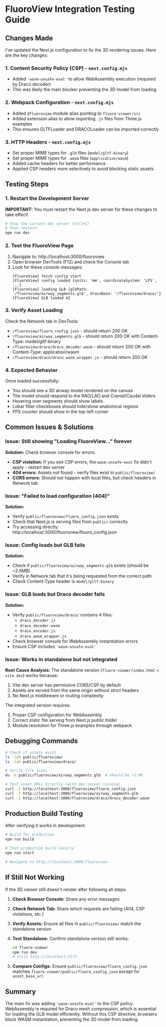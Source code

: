 # FluoroView Integration Testing Guide

## Changes Made

I've updated the Next.js configuration to fix the 3D rendering issues. Here are the key changes:

### 1. Content Security Policy (CSP) - `next.config.mjs`

- Added `'wasm-unsafe-eval'` to allow WebAssembly execution (required by Draco decoder)
- This was likely the main blocker preventing the 3D model from loading

### 2. Webpack Configuration - `next.config.mjs`

- Added `@fluoroview` module alias pointing to `fluoro-viewer/src`
- Added extension alias to allow importing `.js` files from Three.js examples
- This ensures GLTFLoader and DRACOLoader can be imported correctly

### 3. HTTP Headers - `next.config.mjs`

- Set proper MIME types for `.glb` files (`model/gltf-binary`)
- Set proper MIME types for `.wasm` files (`application/wasm`)
- Added cache headers for better performance
- Applied CSP headers more selectively to avoid blocking static assets

## Testing Steps

### 1. Restart the Development Server

**IMPORTANT:** You must restart the Next.js dev server for these changes to take effect!

```bash
# Stop the current dev server (Ctrl+C)
# Then restart:
npm run dev
```

### 2. Test the FluoroView Page

1. Navigate to: http://localhost:3000/fluoroview
2. Open browser DevTools (F12) and check the Console tab
3. Look for these console messages:
   ```
   [FluoroView] fetch config start
   [FluoroView] config loaded {units: 'mm', coordinateSystem: 'LPS', ...}
   [FluoroView] loading GLB {glbPath: '/fluoroview/airway_segments.glb', dracoBase: '/fluoroview/draco/'}
   [FluoroView] GLB loaded 42
   ```

### 3. Verify Asset Loading

Check the Network tab in DevTools:

- `/fluoroview/fluoro_config.json` - should return 200 OK
- `/fluoroview/airway_segments.glb` - should return 200 OK with Content-Type: model/gltf-binary
- `/fluoroview/draco/draco_decoder.wasm` - should return 200 OK with Content-Type: application/wasm
- `/fluoroview/draco/draco_wasm_wrapper.js` - should return 200 OK

### 4. Expected Behavior

Once loaded successfully:

- You should see a 3D airway model rendered on the canvas
- The model should respond to the RAO/LAO and Cranial/Caudal sliders
- Hovering over segments should show labels
- Lobar filter checkboxes should hide/show anatomical regions
- FPS counter should show in the top-left corner

## Common Issues & Solutions

### Issue: Still showing "Loading FluoroView..." forever

**Solution:** Check browser console for errors:

- **CSP violation:** If you see CSP errors, the `wasm-unsafe-eval` fix didn't apply - restart dev server
- **404 errors:** Assets not found - verify files exist in `public/fluoroview/`
- **CORS errors:** Should not happen with local files, but check headers in Network tab

### Issue: "Failed to load configuration (404)"

**Solution:**

- Verify `public/fluoroview/fluoro_config.json` exists
- Check that Next.js is serving files from `public/` correctly
- Try accessing directly: http://localhost:3000/fluoroview/fluoro_config.json

### Issue: Config loads but GLB fails

**Solution:**

- Check if `public/fluoroview/airway_segments.glb` exists (should be ~2.6MB)
- Verify in Network tab that it's being requested from the correct path
- Check Content-Type header is `model/gltf-binary`

### Issue: GLB loads but Draco decoder fails

**Solution:**

- Verify `public/fluoroview/draco/` contains 4 files:
  - `draco_decoder.js`
  - `draco_decoder.wasm`
  - `draco_encoder.js`
  - `draco_wasm_wrapper.js`
- Check browser console for WebAssembly instantiation errors
- Ensure CSP includes `'wasm-unsafe-eval'`

### Issue: Works in standalone but not integrated

**Root Cause Analysis:**
The standalone version (`fluoro-viewer/index.html` + `vite dev`) works because:

1. Vite dev server has permissive CORS/CSP by default
2. Assets are served from the same origin without strict headers
3. No Next.js middleware or routing complexity

The integrated version requires:

1. Proper CSP configuration for WebAssembly
2. Correct static file serving from Next.js public folder
3. Module resolution for Three.js examples through webpack

## Debugging Commands

```bash
# Check if assets exist
ls -lah public/fluoroview/
ls -lah public/fluoroview/draco/

# Verify file sizes
du -h public/fluoroview/airway_segments.glb  # Should be ~2.6M

# Test asset URLs directly (with dev server running)
curl -I http://localhost:3000/fluoroview/fluoro_config.json
curl -I http://localhost:3000/fluoroview/airway_segments.glb
curl -I http://localhost:3000/fluoroview/draco/draco_decoder.wasm
```

## Production Build Testing

After verifying it works in development:

```bash
# Build for production
npm run build

# Test production build locally
npm run start

# Navigate to http://localhost:3000/fluoroview
```

## If Still Not Working

If the 3D viewer still doesn't render after following all steps:

1. **Check Browser Console:** Share any error messages
2. **Check Network Tab:** Share which requests are failing (404, CSP violations, etc.)
3. **Verify Assets:** Ensure all files in `public/fluoroview/` match the standalone version
4. **Test Standalone:** Confirm standalone version still works:

   ```bash
   cd fluoro-viewer
   npm run dev
   # Visit http://localhost:5173
   ```

5. **Compare Configs:** Ensure `public/fluoroview/fluoro_config.json` matches `fluoro-viewer/public/fluoro_config.json` except for `asset_base_url`

## Summary

The main fix was adding `'wasm-unsafe-eval'` to the CSP policy. WebAssembly is required for Draco mesh compression, which is essential for loading the GLB model efficiently. Without this CSP directive, browsers block WASM instantiation, preventing the 3D model from loading.
